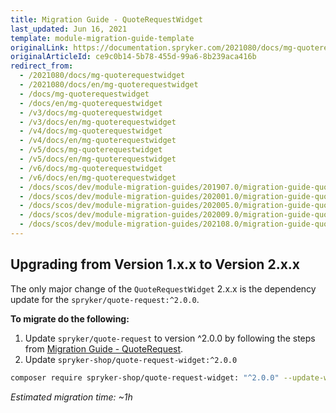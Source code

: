 ```yaml
---
title: Migration Guide - QuoteRequestWidget
last_updated: Jun 16, 2021
template: module-migration-guide-template
originalLink: https://documentation.spryker.com/2021080/docs/mg-quoterequestwidget
originalArticleId: ce9c0b14-5b78-455d-99a6-8b239aca416b
redirect_from:
  - /2021080/docs/mg-quoterequestwidget
  - /2021080/docs/en/mg-quoterequestwidget
  - /docs/mg-quoterequestwidget
  - /docs/en/mg-quoterequestwidget
  - /v3/docs/mg-quoterequestwidget
  - /v3/docs/en/mg-quoterequestwidget
  - /v4/docs/mg-quoterequestwidget
  - /v4/docs/en/mg-quoterequestwidget
  - /v5/docs/mg-quoterequestwidget
  - /v5/docs/en/mg-quoterequestwidget
  - /v6/docs/mg-quoterequestwidget
  - /v6/docs/en/mg-quoterequestwidget
  - /docs/scos/dev/module-migration-guides/201907.0/migration-guide-quoterequestwidget.html
  - /docs/scos/dev/module-migration-guides/202001.0/migration-guide-quoterequestwidget.html
  - /docs/scos/dev/module-migration-guides/202005.0/migration-guide-quoterequestwidget.html
  - /docs/scos/dev/module-migration-guides/202009.0/migration-guide-quoterequestwidget.html
  - /docs/scos/dev/module-migration-guides/202108.0/migration-guide-quoterequestwidget.html
---
```


## Upgrading from Version 1.x.x to Version 2.x.x

The only major change of the `QuoteRequestWidget` 2.x.x is the dependency update for the `spryker/quote-request:^2.0.0`.

**To migrate do the following:**
1. Update `spryker/quote-request` to version ^2.0.0 by following the steps from [Migration Guide - QuoteRequest](/docs/scos/dev/module-migration-guides/migration-guide-quoterequest.html).
2. Update `spryker-shop/quote-request-widget:^2.0.0`

```bash
composer require spryker-shop/quote-request-widget: "^2.0.0" --update-with-dependencies
```

*Estimated migration time: ~1h*
